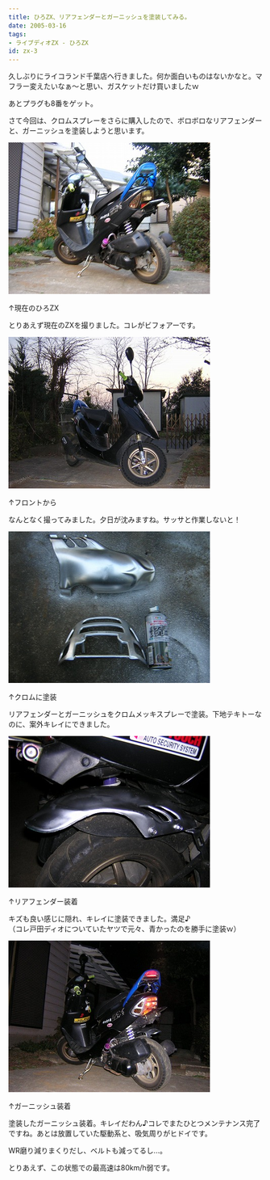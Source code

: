 ```yaml
---
title: ひろZX、リアフェンダーとガーニッシュを塗装してみる。
date: 2005-03-16
tags:
- ライブディオZX - ひろZX
id: zx-3
---
```



<p class="sentence">久しぶりにライコランド千葉店へ行きました。何か面白いものはないかなと。マフラー変えたいなぁ～と思い、ガスケットだけ買いましたｗ</p>
<p class="sentence">あとプラグも8番をゲット。</p>
<p class="sentence spacing10">さて今回は、クロムスプレーをさらに購入したので、ボロボロなリアフェンダーと、ガーニッシュを塗装しようと思います。 </p>
<div class="center spacing"><img src="/photo/diary/2005.03.16_zx1.jpg" alt=""></div>
<p class="sentence">↑現在のひろZX</p>
<p class="sentence spacing10">とりあえず現在のZXを撮りました。コレがビフォアーです。</p>
<div class="center spacing"><img src="/photo/diary/2005.03.16_zx2.jpg" alt=""></div>
<p class="sentence">↑フロントから</p>
<p class="sentence spacing10">なんとなく撮ってみました。夕日が沈みますね。サッサと作業しないと！</p>
<div class="center spacing"><img src="/photo/diary/2005.03.16_zx3.jpg" alt=""></div>
<p class="sentence">↑クロムに塗装</p>
<p class="sentence spacing10">リアフェンダーとガーニッシュをクロムメッキスプレーで塗装。下地テキトーなのに、案外キレイにできました。</p>
<div class="center spacing"><img src="/photo/diary/2005.03.16_zx4.jpg" alt=""></div>
<p class="sentence">↑リアフェンダー装着</p>
<p class="sentence spacing10">キズも良い感じに隠れ、キレイに塗装できました。満足♪<br>（コレ戸田ディオについていたヤツで元々、青かったのを勝手に塗装ｗ） </p>
<div class="center spacing"><img src="/photo/diary/2005.03.16_zx5.jpg" alt=""></div>
<p class="sentence">↑ガーニッシュ装着</p>
<p class="sentence">塗装したガーニッシュ装着。キレイだわん♪コレでまたひとつメンテナンス完了ですね。あとは放置していた駆動系と、吸気周りがヒドイです。</p>
<p class="sentence">WR磨り減りまくりだし、ベルトも減ってるし...。</p>
<p class="sentence">とりあえず、この状態での最高速は80km/h弱です。</p>

